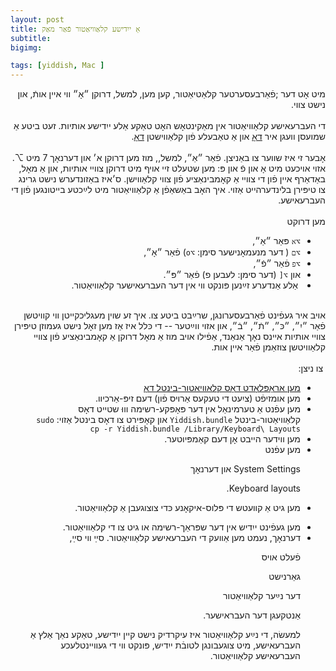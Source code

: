 ```yaml
---
layout: post
title: אַ ייִדישע קלאַוויאַטור פֿאַר מאַק
subtitle: 
bigimg:

tags: [yiddish, Mac ]
---
```


<div dir="rtl">
מיט אָט דער ;פֿאַרבעסערטער קלאַטיאַטור,  קען מען, למשל, דרוקן 
״אָ״ ווי איין אותֿ, און נישט צווי.
</div>

<!--end.excerpt-->

<div dir="rtl">  <br>
די העברעאישע קלאַוויאַטור אין מאַקינטאָש האָט טאַקע אַלע ייִדישע אותיות. זעט ביטע אַ שמועסן וועגן איר
<a href="/mac-nikud/"> דאָ</a> 
און אַ טאַבעלע פֿון 
קלאַווישטן 
<a href="/mac-nikud-table.html">דאָ</a>.
<br><br>
אָבער זי איז שווער צו באַניצן. פֿאַר ״אַ״, למשל,,
 מוז מען דרוקן א׳ און דערנאָך
7
מיט
⌥.
אזוי אויכעט מיט אָ און פֿ און פּ: 
מען שטעלט זיי אויף מיט דרוקן 
 צוויי  אותיות,
 און אַ מאָל,
  באַדאַרף
  איין פֿון די צוויי   אַ קאָמבינאַציע פֿון צווי קלאַווישן.
 ס׳איז באַזונדערש נישט גרינג צו  טיפּירן בלינדערהייט אַזוי.
איך האָב באַשאַפֿן אַ קלאַוויאַטור מיט לײַכטע בייטונגען פֿון די העברעאישע.
  <br>
<br>מען דרוקט
<ul><li>
<code>⌥א</code>
פּאַר  ״אַ״,
</li><li>
<code>⌥ם</code>
( דער מנעמאָנישער סימן: <code>⌥o</code>)
פֿאַר
״אָ״,
</li><li>
<code>⌥פ</code>
פֿאַר ״פֿ״,</li><li>
און
<code>⌥[</code>
(דער סימן: לעבען פ)
פֿאַר 
״פּ״.
</li><li>
 אַלע אַנדערע זײַנען  פּונקט ווי אין דער העברעאישער קלאַוויאַטור. 
  </li>
  </ul>
אויב איר געפֿינט פֿאַרבעסערונגן,  שרײַבט ביטע  צו. איך זע שוין מעגליכקייטן ווי
 קוויטשן פֿאַר ״יִ״, ״כּ״, ״תֿ״, ״בֿ״, און אזוי ווײַטער -- די כּלל איז אַז מען זאָל נישט געמוזן טיפּירן צוויי אותיות 
אײנס נאָך 
אַנאַנד,
אַפֿילו אויב מוז אַ מאָל
 דרוקן 
  אַ קאָמבינאַציע פֿון 
צוויי קלאַוויטשן צוזאַמן פֿאַר איין אות.
<br>



<br>
  צו ניצן:
<ul>
 <li>
<a href="/content/Yiddish.bundle.zip">מען אַראָפּלאָדט דאָס קלאַוויאַטור-בינטל  דאָ</a>
</li><li>
מען אומזיפֿט (ציִעט די טעקעס אַרויס פֿון) דעם זיפּ-אַרכיוו. 
</li><li>
מען עפֿנט אַ טערמינאַל אין דער פּאָפּקע-רשימה וווּ שטייט דאָס
קלאַוויאַטור-בינטל
<code>Yiddish.bundle</code>
און קאָפּירט צו דאָס בינטל אַזוי:
<code>sudo cp -r Yiddish.bundle /Library/Keyboard\ Layouts</code>

</li><li>
מען ווידער הייבט אָן דעם קאַמפּיוטער. 
</li><li>
מען עפֿנט

System Settings
און דערנאָך

Keyboard layouts.
</li><li>

מען גיט אַ קװעטש די פּלוס-איקאָנע כּדי צוצוגעבן אַ קלאַוויאַטור.
</li><li>
מען געפֿינט ייִדיש אין דער שפּראַך-רשימה או גיט צו די קלאַוויאַטור.
</li><li>
דערנאָך, נעמט מען  אַוועק די העברעאישע קלאַוויאַטור.  סײַ װי סײַ,

פֿעלט אויס 

  גאַרנישט 

דער נײַער קלאַוויאַטור 

אַנטקעגן דער העבראישער. 

למעשׂה, די נײַע קלאַוויאַטור איז עיקרדיק נישט קיין ייִדישע, טאַקע נאַך אַלץ  אַ 
העברעאישע,
מיט צוגעבונגן לטובֿת ייִדיש, 
פּונקט ווי די געוויינטלעכע
העברעאישע
קלאַוויאַטור.
</li>
</ul>
</div> 




